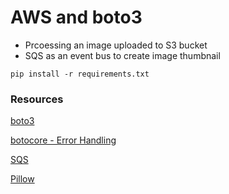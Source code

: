 # AWS and boto3

- Prcoessing an image uploaded to S3 bucket
- SQS as an event bus to create image thumbnail

`pip install -r requirements.txt`


### Resources
[boto3](https://boto3.amazonaws.com/v1/documentation/api/latest/guide/quickstart.html)

[botocore - Error Handling](https://botocore.amazonaws.com/v1/documentation/api/latest/client_upgrades.html#error-handling)

[SQS](https://docs.aws.amazon.com/AWSSimpleQueueService/latest/SQSDeveloperGuide/sqs-basic-architecture.html)

[Pillow](https://pillow.readthedocs.io/en/stable/handbook/index.html)


